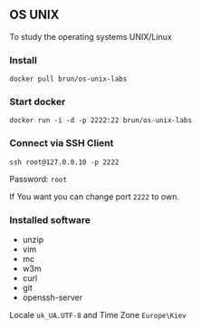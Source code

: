 ## OS UNIX

To study the operating systems UNIX/Linux

### Install

```
docker pull brun/os-unix-labs
```

### Start docker

```
docker run -i -d -p 2222:22 brun/os-unix-labs
```

### Connect via SSH Client

```
ssh root@127.0.0.10 -p 2222
```

Password: ```root```

If You want you can change port ```2222``` to own.

### Installed software

* unzip
* vim
* mc
* w3m
* curl
* git
* openssh-server

Locale ```uk_UA.UTF-8``` and Time Zone ```Europe\Kiev```

